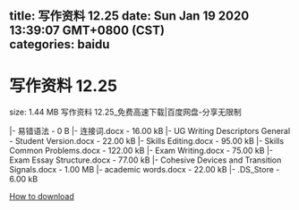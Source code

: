 
title: 写作资料 12.25
date: Sun Jan 19 2020 13:39:07 GMT+0800 (CST)    
categories: baidu
---

# 写作资料 12.25
size: 1.44 MB
 写作资料 12.25_免费高速下载|百度网盘-分享无限制
 
|- 易错语法 - 0 B
|- 连接词.docx - 16.00 kB
|- UG Writing Descriptors General - Student Version.docx - 22.00 kB
|- Skills Editing.docx - 95.00 kB
|- Skills Common Problems.docx - 122.00 kB
|- Exam Writing.docx - 75.00 kB
|- Exam Essay Structure.docx - 77.00 kB
|- Cohesive Devices and Transition Signals.docx - 1.00 MB
|- academic words.docx - 22.00 kB
|- .DS_Store - 6.00 kB

[How to download](https://bpcam.bemobtrk.com/go/2ceec3aa-1ca2-46d6-b9ff-aaa5c184517c?jno=1471)